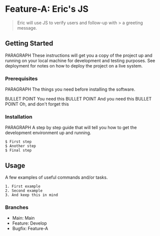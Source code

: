 
# Feature-A: Eric's JS

> Eric will use JS to verify users and follow-up with > a greeting message.

## Getting Started

PARAGRAPH These instructions will get you a copy of the project up and running on your local machine for development and testing purposes. See deployment for notes on how to deploy the project on a live system.

### Prerequisites

PARAGRAPH The things you need before installing the software.

BULLET POINT You need this
BULLET POINT And you need this
BULLET POINT Oh, and don't forget this

### Installation

PARAGRAPH A step by step guide that will tell you how to get the development environment up and running.

```
$ First step
$ Another step
$ Final step
```

## Usage

A few examples of useful commands and/or tasks.

```
1. First example
2. Second example
3. And keep this in mind
```
### Branches

* Main: Main
* Feature: Develop
* Bugfix: Feature-A
